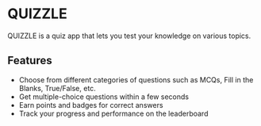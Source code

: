 # QUIZZLE

QUIZZLE is a quiz app that lets you test your knowledge on various topics.

## Features

- Choose from different categories of questions such as MCQs, Fill in the Blanks, True/False, etc.
- Get multiple-choice questions within a few seconds
- Earn points and badges for correct answers
- Track your progress and performance on the leaderboard
